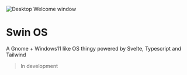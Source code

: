 ![Desktop Welcome window](https://github.com/tokitou-san/SwinOS/assets/114811070/7afce567-81fc-48cf-904d-2b361a86d291)

# Swin OS
A Gnome + Windows11 like OS thingy powered by Svelte, Typescript and Tailwind
> In development
